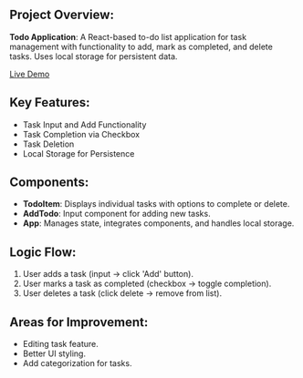 ## Project Overview:
**Todo Application**: A React-based to-do list application for task management with functionality to add, mark as completed, and delete tasks. Uses local storage for persistent data.

[Live Demo](https://react-todo-list-app7.vercel.app/)

## Key Features:
- Task Input and Add Functionality
- Task Completion via Checkbox
- Task Deletion
- Local Storage for Persistence

## Components:
- **TodoItem**: Displays individual tasks with options to complete or delete.
- **AddTodo**: Input component for adding new tasks.
- **App**: Manages state, integrates components, and handles local storage.

## Logic Flow:
1. User adds a task (input -> click 'Add' button).
2. User marks a task as completed (checkbox -> toggle completion).
3. User deletes a task (click delete -> remove from list).

## Areas for Improvement:
- Editing task feature.
- Better UI styling.
- Add categorization for tasks.
